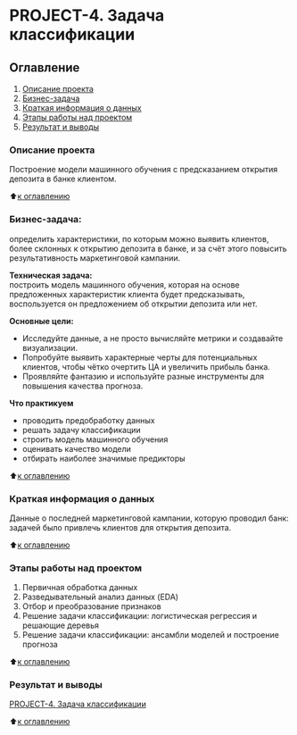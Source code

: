 # PROJECT-4. Задача классификации

## Оглавление
1. [Описание проекта](https://github.com/Yul-Art/SF-DST/tree/main/PROJECT-4.%20Задача%20классификации#описание-проекта)
2. [Бизнес-задача](https://github.com/Yul-Art/SF-DST/tree/main/PROJECT-4.%20Задача%20классификации#бизнес-задача)
3. [Краткая информация о данных](https://github.com/Yul-Art/SF-DST/tree/main/PROJECT-4.%20Задача%20классификации#краткая-информация-о-данных)
4. [Этапы работы над проектом](https://github.com/Yul-Art/SF-DST/tree/main/PROJECT-4.%20Задача%20классификации#этапы-работы-над-проектом)
5. [Результат и выводы](https://github.com/Yul-Art/SF-DST/tree/main/PROJECT-4.%20Задача%20классификации#результат-и-выводы)


### Описание проекта
Построение модели машинного обучения с предсказанием открытия депозита в банке клиентом.

:arrow_up:[к оглавлению](https://github.com/Yul-Art/SF-DST/tree/main/PROJECT-4.%20Задача%20классификации#оглавление)

### Бизнес-задача: 
определить характеристики, по которым можно выявить клиентов, более склонных к открытию депозита в банке, и за счёт этого повысить результативность маркетинговой кампании.

**Техническая задача:**  
построить модель машинного обучения, которая на основе предложенных характеристик клиента будет предсказывать, воспользуется он предложением об открытии депозита или нет.

**Основные цели:**  
* Исследуйте данные, а не просто вычисляйте метрики и создавайте визуализации.
* Попробуйте выявить характерные черты для потенциальных клиентов, чтобы чётко очертить ЦА и увеличить прибыль банка.
* Проявляйте фантазию и используйте разные инструменты для повышения качества прогноза.

**Что практикуем**  
* проводить предобработку данных
* решать задачу классификации
* строить модель машинного обучения
* оценивать качество модели
* отбирать наиболее значимые предикторы

:arrow_up:[к оглавлению](https://github.com/Yul-Art/SF-DST/tree/main/PROJECT-4.%20Задача%20классификации#оглавление)

### Краткая информация о данных
Данные о последней маркетинговой кампании, которую проводил банк: задачей было привлечь клиентов для открытия депозита. 

:arrow_up:[к оглавлению](https://github.com/Yul-Art/SF-DST/tree/main/PROJECT-4.%20Задача%20классификации#оглавление)

### Этапы работы над проектом 
1. Первичная обработка данных
2. Разведывательный анализ данных (EDA)
3. Отбор и преобразование признаков
4. Решение задачи классификации: логистическая регрессия и решающие деревья
5. Решение задачи классификации: ансамбли моделей и построение прогноза

:arrow_up:[к оглавлению](https://github.com/Yul-Art/SF-DST/tree/main/PROJECT-4.%20Задача%20классификации#оглавление)

### Результат и выводы 
[PROJECT-4. Задача классификации](https://github.com/Yul-Art/SF-DST/blob/main/PROJECT-4.%20Задача%20классификации/Project_4_ML.ipynb)

:arrow_up:[к оглавлению](https://github.com/Yul-Art/SF-DST/tree/main/PROJECT-4.%20Задача%20классификации#оглавление)




